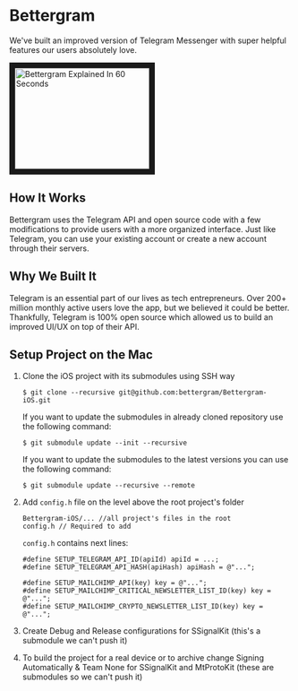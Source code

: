 # Bettergram

We've built an improved version of Telegram Messenger with super helpful features our users absolutely love.

<a href="http://www.youtube.com/watch?feature=player_embedded&v=olGflYVZPkI
" target="_blank"><img src="http://img.youtube.com/vi/olGflYVZPkI/0.jpg" 
alt="Bettergram Explained In 60 Seconds" width="240" height="180" border="10" /></a>

## How It Works
Bettergram uses the Telegram API and open source code with a few modifications to provide users with a more organized interface. Just like Telegram, you can use your existing account or create a new account through their servers.

## Why We Built It
Telegram is an essential part of our lives as tech entrepreneurs. Over 200+ million monthly active users love the app, but we believed it could be better. Thankfully, Telegram is 100% open source which allowed us to build an improved UI/UX on top of their API.

## Setup Project on the Mac
1. Clone the iOS project with its submodules using SSH way

   ```
   $ git clone --recursive git@github.com:bettergram/Bettergram-iOS.git
   ```
   
   If you want to update the submodules in already cloned repository use the following command:

   ```
   $ git submodule update --init --recursive
   ```
   
   If you want to update the submodules to the latest versions you can use the following command:

   ```
   $ git submodule update --recursive --remote
   ```
2. Add `config.h` file on the level above the root project's folder

   ```
   Bettergram-iOS/... //all project's files in the root
   config.h // Required to add
   ```

   `config.h` contains next lines:

   ```
   #define SETUP_TELEGRAM_API_ID(apiId) apiId = ...;
   #define SETUP_TELEGRAM_API_HASH(apiHash) apiHash = @"...";
   
   #define SETUP_MAILCHIMP_API(key) key = @"...";
   #define SETUP_MAILCHIMP_CRITICAL_NEWSLETTER_LIST_ID(key) key = @"...";
   #define SETUP_MAILCHIMP_CRYPTO_NEWSLETTER_LIST_ID(key) key = @"...";
   ```

3. Create Debug and Release configurations for SSignalKit (this's a submodule we can't push it)

4. To build the project for a real device or to archive change Signing Automatically & Team None for SSignalKit and MtProtoKit (these are submodules so we can't push it)
